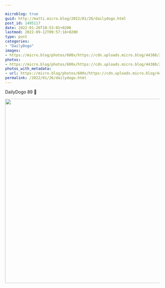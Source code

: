 ```yaml
---

microblog: true
guid: http://matti.micro.blog/2022/01/26/dailydogo.html
post_id: 1495117
date: 2022-01-26T18:53:01+0200
lastmod: 2022-09-12T09:57:18+0200
type: post
categories:
- "DailyDogo"
images:
- https://micro.blog/photos/600x/https://cdn.uploads.micro.blog/44388/2022/a70c9e86f4.jpg
photos:
- https://micro.blog/photos/600x/https://cdn.uploads.micro.blog/44388/2022/a70c9e86f4.jpg
photos_with_metadata:
- url: https://micro.blog/photos/600x/https://cdn.uploads.micro.blog/44388/2022/a70c9e86f4.jpg
permalink: /2022/01/26/dailydogo.html
---
```

DailyDogo 89 🐶

<img src="/media/uploads/2022/a70c9e86f4.jpg" width="599" height="600" alt="" />
